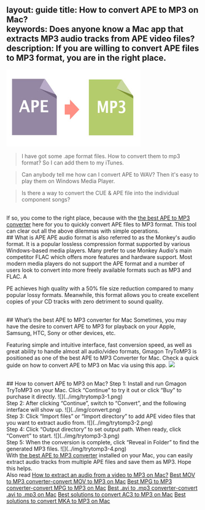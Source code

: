 layout: guide
title: How to convert APE to MP3 on Mac?     
keywords: Does anyone know a Mac app that extracts MP3 audio tracks from APE video files? 
description: If you are willing to convert APE files to MP3 format, you are in the right place. 
---

![](../img/ape.jpg)
<br>
>I have got some .ape format files. How to convert them to mp3 format? So I can add them to my iTunes.


>Can anybody tell me how can I convert APE to WAV? Then it's easy to play them on Windows Media Player.


>Is there a way to convert the CUE & APE file into the individual component songs?

<br>
If so, you come to the right place, because with the <a href="https://gmagon.com/products/store/trytomp3/" target="_blank"> the best APE to MP3 converter</a> here for you to quickly convert APE files to MP3 format. This tool can clear out all the above dilemmas with simple operations.

<br>
## What is APE
APE audio format is also referred to as the Monkey's audio format. It is a popular lossless compression format supported by various Windows-based media players. Many prefer to use Monkey Audio's main competitor FLAC which offers more features and hardware support. Most modern media players do not support the APE format and a number of users look to convert into more freely available formats such as MP3 and FLAC. A

PE achieves high quality with a 50% file size reduction compared to many popular lossy formats. Meanwhile, this format allows you to create excellent copies of your CD tracks with zero detriment to sound quality.

<br>
## What’s the best APE to MP3 converter for Mac
Sometimes, you may have the desire to convert APE to MP3 for playback on your Apple, Samsung, HTC, Sony or other devices, etc. 

Featuring simple and intuitive interface, fast conversion speed, as well as great ability to handle almost all audio/video formats, Gmagon TryToMP3 is positioned as one of the best APE to MP3 Converter for Mac. Check a quick guide on how to convert APE to MP3 on Mac via using this app. 
<a href="https://gmagon.com/products/store/trytomp3/" target="_blank"> <img src="https://gmagon.com/asset/images/free-download.png"/></a>

<br>
## How to convert APE to MP3 on Mac?
Step 1: Install and run Gmagon TryToMP3 on your Mac. Click “Continue” to try it out or click “Buy” to purchase it directly.
![](../img/trytomp3-1.png)

<br>
Step 2: After clicking “Continue”, switch to “Convert”, and the following interface will show up. 
![](../img/convert.png)
<br>
Step 3: Click “Import files” or “Import directory” to add APE video files that you want to extract audio from.  
![](../img/trytomp3-2.png)
<br>
Step 4: Click “Output directory” to set output path. When ready, click “Convert” to start.
![](../img/trytomp3-3.png)
<br>
Step 5: When the conversion is complete, click “Reveal in Folder” to find the generated MP3 files. 
![](../img/trytomp3-4.png)

<br>
With <a href="https://gmagon.com/products/store/trytomp3/" target="_blank"> the best APE to MP3 converter</a> installed on your Mac, you can easily extract audio tracks from multiple APE files and save them as MP3. Hope this helps.  

<br>
Also read 
<a href="https://gmagon.com/guide/trytomp3/extract-audio-to-mp3-mac.html" target="_blank" >How to extract an audio from a video to MP3 on Mac?</a>
<a href="https://gmagon.com/guide/trytomp3/best-mov-to-mp3-converter.html" target="_blank" >Best MOV to MP3 converter-convert MOV to MP3 on Mac</a>
<a href="https://gmagon.com/guide/trytomp3/best-tool-to-convert-mpg-to-mp3.html" target="_blank" >Best MPG to MP3 converter-convert MPG to MP3 on Mac</a>
<a href="https://gmagon.com/guide/trytomp3/best-tool-to-convert-avi-to-mp3.html" target="_blank" >Best .avi to .mp3 converter-convert .avi to .mp3 on Mac</a>
<a href="https://gmagon.com/guide/trytomp3/best-tool-to-convert-ac3-to-mp3.html" target="_blank" >Best solutions to convert AC3 to MP3 on Mac</a>
<a href="https://gmagon.com/guide/trytomp3/best-solutions-to-convert-mka-to-mp3.html" target="_blank" >Best solutions to convert MKA to MP3 on Mac</a>

